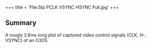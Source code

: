 +++
title = 'File:Stp PCLK VSYNC HSYNC Full.jpg'
+++

## Summary

A rougly 2.6ms long plot of captured video control signals (CLK, H-,
VSYNC) of an O3DS.